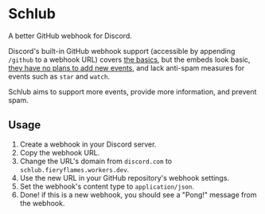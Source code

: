 # Schlub

A better GitHub webhook for Discord.

Discord's built-in GitHub webhook support (accessible by appending `/github` to a webhook URL) covers [the basics](https://github.com/discord/discord-api-docs/issues/6203#issuecomment-1608151265), but the embeds look basic, [they have no plans to add new events](https://github.com/discord/discord-api-docs/issues/6203#issuecomment-1650544855), and lack anti-spam measures for events such as `star` and `watch`.

Schlub aims to support more events, provide more information, and prevent spam.

## Usage

1. Create a webhook in your Discord server.
2. Copy the webhook URL.
3. Change the URL's domain from `discord.com` to `schlub.fieryflames.workers.dev`.
4. Use the new URL in your GitHub repository's webhook settings.
5. Set the webhook's content type to `application/json`.
6. Done! if this is a new webhook, you should see a "Pong!" message from the webhook.
